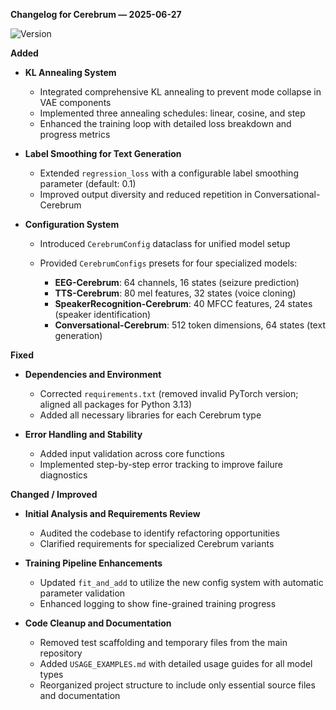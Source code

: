 **Changelog for Cerebrum — 2025-06-27**

![Version](https://img.shields.io/badge/version-0.1.0-red)

**Added**

* **KL Annealing System**

  * Integrated comprehensive KL annealing to prevent mode collapse in VAE components
  * Implemented three annealing schedules: linear, cosine, and step
  * Enhanced the training loop with detailed loss breakdown and progress metrics

* **Label Smoothing for Text Generation**

  * Extended `regression_loss` with a configurable label smoothing parameter (default: 0.1)
  * Improved output diversity and reduced repetition in Conversational-Cerebrum

* **Configuration System**

  * Introduced `CerebrumConfig` dataclass for unified model setup
  * Provided `CerebrumConfigs` presets for four specialized models:

    * **EEG-Cerebrum**: 64 channels, 16 states (seizure prediction)
    * **TTS-Cerebrum**: 80 mel features, 32 states (voice cloning)
    * **SpeakerRecognition-Cerebrum**: 40 MFCC features, 24 states (speaker identification)
    * **Conversational-Cerebrum**: 512 token dimensions, 64 states (text generation)

**Fixed**

* **Dependencies and Environment**

  * Corrected `requirements.txt` (removed invalid PyTorch version; aligned all packages for Python 3.13)
  * Added all necessary libraries for each Cerebrum type

* **Error Handling and Stability**

  * Added input validation across core functions
  * Implemented step-by-step error tracking to improve failure diagnostics

**Changed / Improved**

* **Initial Analysis and Requirements Review**

  * Audited the codebase to identify refactoring opportunities
  * Clarified requirements for specialized Cerebrum variants

* **Training Pipeline Enhancements**

  * Updated `fit_and_add` to utilize the new config system with automatic parameter validation
  * Enhanced logging to show fine-grained training progress

* **Code Cleanup and Documentation**

  * Removed test scaffolding and temporary files from the main repository
  * Added `USAGE_EXAMPLES.md` with detailed usage guides for all model types
  * Reorganized project structure to include only essential source files and documentation
